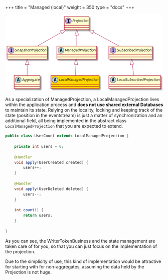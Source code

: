 +++
title = "Managed (local)"
weight = 350
type = "docs"
+++

![](../ph_lm.png#center)

As a specialization of ManagedProjection, a LocalManagedProjection lives within the application
process and **does not use shared external Databases** to maintain its state.
Relying on the locality, locking and keeping track of the state (position in the eventstream) is
just a matter of synchronization and an additional field, all being implemented in the abstract
class `LocalManagedProjection` that you are expected to extend.

```java
public class UserCount extends LocalManagedProjection {

    private int users = 0;

    @Handler
    void apply(UserCreated created) {
        users++;
    }

    @Handler
    void apply(UserDeleted deleted) {
        users--;
    }

    int count() {
        return users;
    }

}
```

As you can see, the WriterTokenBusiness and the state management are taken care of for you, so that you can just
focus on the implementation of the projection.

Due to the simplicity of use, this kind of implementation would be attractive for starting
with for non-aggregates, assuming the data held by the Projection is not huge.
